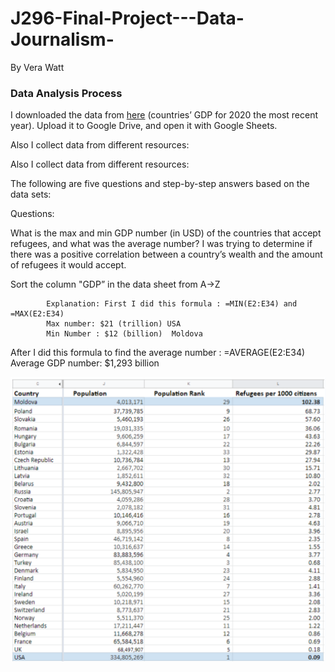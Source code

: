 # J296-Final-Project---Data-Journalism-
By Vera Watt 

### Data Analysis Process
I downloaded the data from [here](https://www.google.com/url?q=https://databank.worldbank.org/indicator/NY.GDP.MKTP.CD/1ff4a498/Popular-Indicators&sa=D&source=docs&ust=1651611829608631&usg=AOvVaw12VStu5enxiblZPvcq51A6) (countries’ GDP for 2020 the most recent year). Upload it to Google Drive, and open it with Google Sheets.
 
Also I  collect data from different resources: 

Also I  collect data from different resources: 
 
The following are five questions and step-by-step answers based on the data sets:
 
 
Questions: 
 
What is the max and min GDP number (in USD) of the countries that accept refugees, and what was the average number? I was trying to determine if there was a positive correlation between a country’s wealth and the amount of refugees it would accept.
 
Sort the column "GDP” in the data sheet from A->Z
 
            Explanation: First I did this formula : =MIN(E2:E34) and =MAX(E2:E34)
            Max number: $21 (trillion) USA 
            Min Number : $12 (billion)  Moldova 
 
After I  did this formula to find the average number : =AVERAGE(E2:E34)
Average GDP number: $1,293 billion

![Screenshot for min and max GDP](/Q1.png) 
